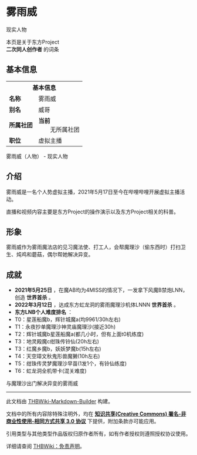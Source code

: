 # 雾雨威

<!-- source html: G:\repos\THBWiki-Markdown-Builder\THBWikiMarkdown\Temp\main\2\2c\ns0%3A%E9%9B%BE%E9%9B%A8%E5%A8%81.html -->

现实人物

本页是关于东方Project  
 **二次同人创作者** 的词条

## 基本信息

<table><tbody><tr><th colspan="3">基本信息</th></tr><tr><td class="label"><b>名称</b></td><td> 雾雨威 </td></tr><tr><td class="label"><b>别名</b></td><td>威哥</td></tr><tr><td class="label"><b>所属社团</b></td><td><b>当前</b><div style="margin-left:2em;">无所属社团</div></td></tr><tr><td class="label"><b>职位</b></td><td>虚拟主播</td></tr></tbody></table>

雾雨威（人物） - 现实人物

## 介绍
  
雾雨威是一名个人势虚拟主播，2021年5月17日至今在哔哩哔哩开展虚拟主播活动。
  
  
直播和视频内容主要是东方Project的操作演示以及东方Project相关的科普。
  




[](./文件-雾雨威_公式1.png.md)


[](./文件-雾雨威_公式2.png.md)


[](./文件-雾雨威_公式3.png.md)





## 形象

  
雾雨威作为雾雨魔法店的见习魔法使、打工人，会帮魔理沙（偷东西时）打扫卫生、炖鸡和蘑菇，偶尔帮她解决异变。
  



## 成就
-  **2021年5月25日** ，在魔AB均为4MISS的情况下，一发拿下风魔B禁炮LNN，创造 **世界首杀** 。
-  **2022年3月12日** ，达成东方虹龙洞的雾雨魔理沙机体LNNN **世界首杀** 。
-  **东方LNB个人难度排名** ：
  - T0：星莲船魔b，辉针城魔a(均9961/30h左右)
  - T1：永夜抄单魔理沙神灵庙魔理沙(接近30h)
  - T2：辉针城魔b星莲船魔a(都几小时，但有上面t0机练度)
  - T3：地灵殿魔c绀珠传铃仙(20h左右)
  - T3：红魔乡魔b，妖妖梦魔b(15h左右)
  - T4：天空璋文秋鬼形兽魔獭(10h左右)
  - T5：绀珠传灵梦魔理沙早苗(1发1个，有铃仙练度)
  - T6：虹龙洞全机带卡(混关难度)


[](./文件-与魔理沙出门搞事的雾雨威.jpg.md)  [](./文件-与魔理沙出门搞事的雾雨威.jpg.md)与魔理沙出门解决异变的雾雨威




---

此文档由 [THBWiki-Markdown-Builder](https://github.com/Delsin-Yu/THBWiki-Markdown-Builder) 构建。

文档中的所有内容除特殊注明外，均在 [**知识共享(Creative Commons) 署名-非商业性使用-相同方式共享 3.0 协议**](https://creativecommons.org/licenses/by-sa/3.0/deed.zh-hans) 下提供，附加条款亦可能应用。

引用类型与其他类型作品版权归原作者所有，如有作者授权则遵照授权协议使用。

详细请查阅 [THBWiki：免责声明](https://thbwiki.cc/THBWiki:%E5%85%8D%E8%B4%A3%E5%A3%B0%E6%98%8E)。

